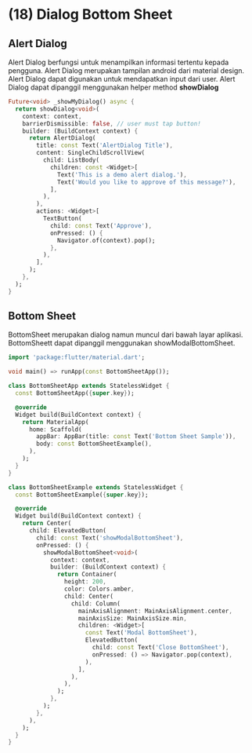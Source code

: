 # (18) Dialog Bottom Sheet

## Alert Dialog
Alert Dialog berfungsi untuk menampilkan informasi tertentu kepada pengguna. Alert Dialog merupakan tampilan android dari material design. Alert Dialog dapat digunakan untuk mendapatkan input dari user. Alert Dialog dapat dipanggil menggunakan helper method **showDialog**

```dart
Future<void> _showMyDialog() async {
  return showDialog<void>(
    context: context,
    barrierDismissible: false, // user must tap button!
    builder: (BuildContext context) {
      return AlertDialog(
        title: const Text('AlertDialog Title'),
        content: SingleChildScrollView(
          child: ListBody(
            children: const <Widget>[
              Text('This is a demo alert dialog.'),
              Text('Would you like to approve of this message?'),
            ],
          ),
        ),
        actions: <Widget>[
          TextButton(
            child: const Text('Approve'),
            onPressed: () {
              Navigator.of(context).pop();
            },
          ),
        ],
      );
    },
  );
}
```

## Bottom Sheet
BottomSheet merupakan dialog namun muncul dari bawah layar aplikasi. BottomSheett dapat dipanggil menggunakan showModalBottomSheet.

```dart
import 'package:flutter/material.dart';

void main() => runApp(const BottomSheetApp());

class BottomSheetApp extends StatelessWidget {
  const BottomSheetApp({super.key});

  @override
  Widget build(BuildContext context) {
    return MaterialApp(
      home: Scaffold(
        appBar: AppBar(title: const Text('Bottom Sheet Sample')),
        body: const BottomSheetExample(),
      ),
    );
  }
}

class BottomSheetExample extends StatelessWidget {
  const BottomSheetExample({super.key});

  @override
  Widget build(BuildContext context) {
    return Center(
      child: ElevatedButton(
        child: const Text('showModalBottomSheet'),
        onPressed: () {
          showModalBottomSheet<void>(
            context: context,
            builder: (BuildContext context) {
              return Container(
                height: 200,
                color: Colors.amber,
                child: Center(
                  child: Column(
                    mainAxisAlignment: MainAxisAlignment.center,
                    mainAxisSize: MainAxisSize.min,
                    children: <Widget>[
                      const Text('Modal BottomSheet'),
                      ElevatedButton(
                        child: const Text('Close BottomSheet'),
                        onPressed: () => Navigator.pop(context),
                      ),
                    ],
                  ),
                ),
              );
            },
          );
        },
      ),
    );
  }
}

```



